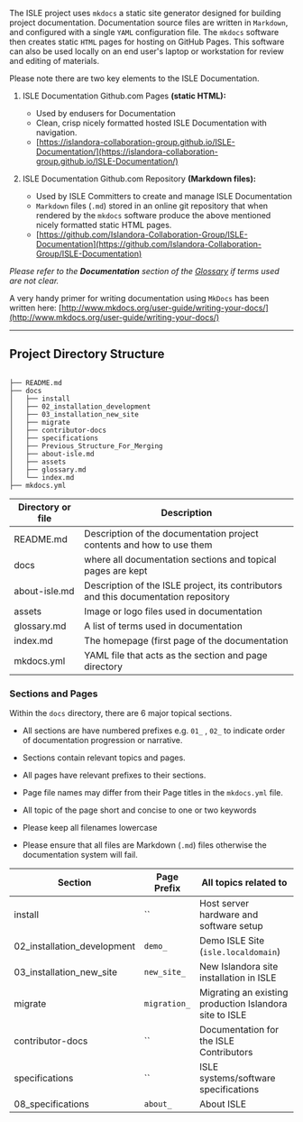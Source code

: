 <!--- PAGE_TITLE --->

The ISLE project uses `mkdocs` a static site generator designed for building project documentation. Documentation source files are written in `Markdown`, and configured with a single `YAML` configuration file. The `mkdocs` software then creates static `HTML` pages for hosting on GitHub Pages. This software can also be used locally on an end user's laptop or workstation for review and editing of materials.

Please note there are two key elements to the ISLE Documentation.

1. ISLE Documentation Github.com Pages **(static HTML):**  
    * Used by endusers for Documentation
    * Clean, crisp nicely formatted hosted ISLE Documentation with navigation.
    * [https://islandora-collaboration-group.github.io/ISLE-Documentation/](https://islandora-collaboration-group.github.io/ISLE-Documentation/)


2. ISLE Documentation Github.com Repository **(Markdown files):**  
    * Used by ISLE Committers to create and manage ISLE Documentation
    * `Markdown` files (`.md`) stored in an online git repository that when rendered by the `mkdocs` software produce the above mentioned nicely formatted static HTML pages.
    * [https://github.com/Islandora-Collaboration-Group/ISLE-Documentation](https://github.com/Islandora-Collaboration-Group/ISLE-Documentation)


_Please refer to the **Documentation** section of the [Glossary](../appendices/glossary.md) if terms used are not clear._


A very handy primer for writing documentation using `MkDocs` has been written here: [http://www.mkdocs.org/user-guide/writing-your-docs/](http://www.mkdocs.org/user-guide/writing-your-docs/)

---

## Project Directory Structure

```

├── README.md
├── docs
│   ├── install
│   ├── 02_installation_development
│   ├── 03_installation_new_site
│   ├── migrate
│   ├── contributor-docs
│   ├── specifications
│   ├── Previous_Structure_For_Merging
│   ├── about-isle.md
│   ├── assets
│   ├── glossary.md
│   └── index.md
├── mkdocs.yml

```

| Directory or file | Description |
| -------------     | ------------- |
| README.md | Description of the documentation project contents and how to use them |
| docs | where all documentation sections and topical pages are kept |
| about-isle.md | Description of the ISLE project, its contributors and this documentation repository |
| assets | Image or logo files used in documentation |
| glossary.md | A list of terms used in documentation |
| index.md | The homepage (first page of the documentation |
| mkdocs.yml | YAML file that acts as the section and page directory |

### Sections and Pages

Within the `docs` directory, there are 6 major topical sections.

* All sections are have numbered prefixes e.g. `01_` , `02_` to indicate order of documentation progression or narrative.

* Sections contain relevant topics and pages.

* All pages have relevant prefixes to their sections.

* Page file names may differ from their Page titles in the `mkdocs.yml` file.

* All topic of the page short and concise to one or two keywords  

* Please keep all filenames lowercase

* Please ensure that all files are Markdown (`.md`) files otherwise the documentation system will fail.

| Section                     | Page Prefix     | All topics related to                         |
| -------------               | -------------   | -------------                                 |
| install | ``              | Host server hardware and software setup |
| 02_installation_development | `demo_`         | Demo ISLE Site (`isle.localdomain`) |
| 03_installation_new_site    | `new_site_`     | New Islandora site installation in ISLE |
| migrate   | `migration_`    | Migrating an existing production Islandora site to ISLE |
| contributor-docs          | ``   | Documentation for the ISLE Contributors |
| specifications           | ``        | ISLE systems/software specifications |
| 08_specifications           | `about_`        | About ISLE |
